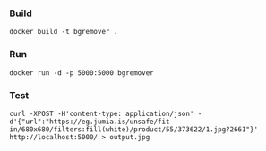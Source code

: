 ### Build
```shell
docker build -t bgremover .
```
### Run
```shell
docker run -d -p 5000:5000 bgremover
```

### Test
```shell
curl -XPOST -H'content-type: application/json' -d'{"url":"https://eg.jumia.is/unsafe/fit-in/680x680/filters:fill(white)/product/55/373622/1.jpg?2661"}' http://localhost:5000/ > output.jpg
```